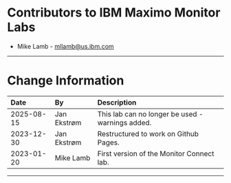 
# Contributors to IBM Maximo Monitor Labs

- Mike Lamb - <mllamb@us.ibm.com>

---

# Change Information

|Date     |By             | Description                                           |
|:--------|:--------------|:------------------------------------------------------|
|2025-08-15|Jan Ekstrøm|This lab can no longer be used - warnings added. |
|2023-12-30|Jan Ekstrøm|Restructured to work on Github Pages. |
|2023-01-20|Mike Lamb|First version of the Monitor Connect lab. |

---
